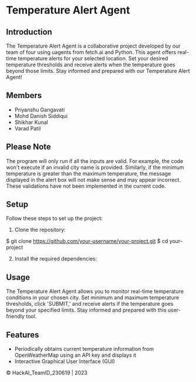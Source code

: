 # Temperature Alert Agent

## Introduction

The Temperature Alert Agent is a collaborative project developed by our team of four using uagents from fetch.ai and Python. This agent offers real-time temperature alerts for your selected location. Set your desired temperature thresholds and receive alerts when the temperature goes beyond those limits. Stay informed and prepared with our Temperature Alert Agent!

## Members

- Priyanshu Gangavati
- Mohd Danish Siddiqui
- Shikhar Kunal
- Varad Patil

## Please Note

The program will only run if all the inputs are valid. For example, the code won't execute if an invalid city name is provided. Similarly, if the minimum temperature is greater than the maximum temperature, the message displayed in the alert box will not make sense and may appear incorrect. These validations have not been implemented in the current code.

## Setup

Follow these steps to set up the project:

1. Clone the repository:

$ git clone https://github.com/your-username/your-project.git
$ cd your-project


2. Install the required dependencies:


## Usage

The Temperature Alert Agent allows you to monitor real-time temperature conditions in your chosen city. Set minimum and maximum temperature thresholds, click 'SUBMIT,' and receive alerts if the temperature goes beyond your specified limits. Stay informed and prepared with this user-friendly tool.

## Features

- Periodically obtains current temperature information from OpenWeatherMap using an API key and displays it
- Interactive Graphical User Interface (GUI)

&copy; HackAI_TeamID_230619 | 2023